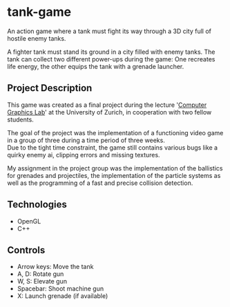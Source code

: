 # tank-game

An action game where a tank must fight its way through a 3D city full of hostile enemy tanks.

A fighter tank must stand its ground in a city filled with enemy tanks. The tank can collect two different power-ups during the game: One recreates life energy, the other equips the tank with a grenade launcher.  

## Project Description

This game was created as a final project during the lecture '[Computer Graphics Lab](https://www.ifi.uzh.ch/en/vmml/teaching/lectures/computer-graphics-fs20.html)' at the University of Zurich, in cooperation with two fellow students.

The goal of the project was the implementation of a functioning video game in a group of three during a time period of three weeks.  
Due to the tight time constraint, the game still contains various bugs like a quirky enemy ai, clipping errors and missing textures.

My assignment in the project group was the implementation of the ballistics for grenades and projectiles, the implementation of the particle systems as well as the programming of a fast and precise collision detection.

## Technologies
- OpenGL
- C++

## Controls
- Arrow keys: Move the tank
- A, D: Rotate gun
- W, S: Elevate gun
- Spacebar: Shoot machine gun
- X: Launch grenade (if available)
